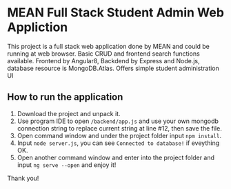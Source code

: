 # MEAN Full Stack Student Admin Web Appliction

This project is a full stack web application done by MEAN and could be running at web browser.
Basic CRUD and frontend search functions available.
Frontend by Angular8, Backdend by Express and Node.js, database resource is MongoDB.Atlas.
Offers simple student administration UI

## How to run the application

1. Download the project and unpack it.
2. Use program IDE to open `/backend/app.js` and use your own mongodb connection string to replace current string at line #12, then save the file.
3. Open command window and under the project folder input `npm install`.
4. Input `node server.js`, you can see `Connected to database!` if eveything OK.
5. Open another command window and enter into the project folder and input `ng serve --open` and enjoy it!

Thank you!

